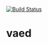 [![Build Status](https://travis-ci.org/mariusmagureanu/vaed.svg?branch=master)](https://travis-ci.org/mariusmagureanu/vaed)

# vaed
